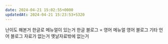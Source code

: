 ```yaml
---
date: 2024-04-21 15:02:55+0000
updatedAt: 2024-04-21 15:23:53+5320
---
```

난이도
해본거
한글로 메뉴얼이 있는거
한글 블로그 = 영어 메뉴얼
영어 블로그
기타 언어 블로그
자료가 없는거
옛날자료밖에 없는거